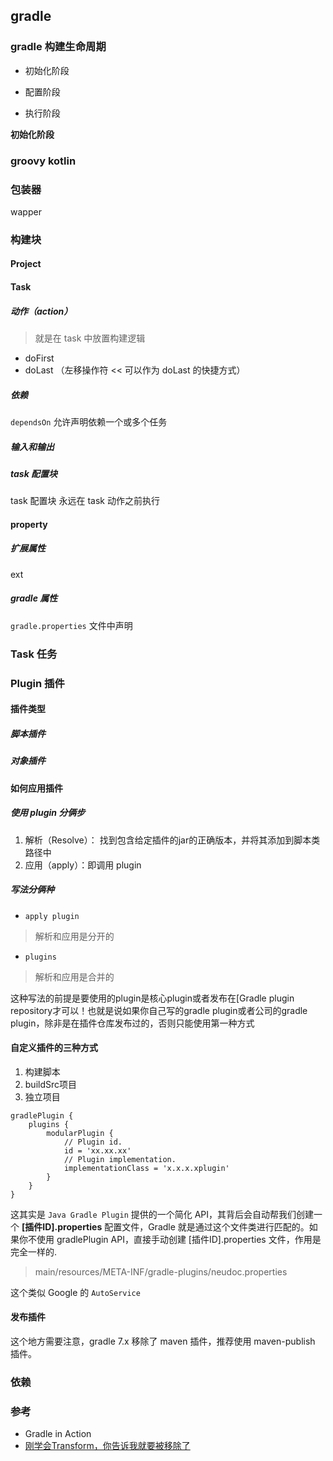 ## gradle 

### gradle 构建生命周期

* 初始化阶段

* 配置阶段

* 执行阶段

**初始化阶段**

### groovy kotlin

### 包装器

wapper

### 构建块

#### Project

#### Task

##### 动作（action）

> 就是在 task 中放置构建逻辑

* doFirst
* doLast （左移操作符 << 可以作为 doLast 的快捷方式）

##### 依赖

`dependsOn` 允许声明依赖一个或多个任务

##### 输入和输出

##### task 配置块

task 配置块 永远在 task 动作之前执行

#### property

##### 扩展属性

ext

##### gradle 属性

`gradle.properties` 文件中声明

### Task 任务

### Plugin 插件

#### 插件类型

##### 脚本插件

##### 对象插件

#### 如何应用插件

##### 使用 plugin 分俩步

1. 解析（Resolve）： 找到包含给定插件的jar的正确版本，并将其添加到脚本类路径中
2. 应用（apply）：即调用 plugin

##### 写法分俩种

* `apply plugin`

> 解析和应用是分开的

* `plugins`

> 解析和应用是合并的


这种写法的前提是要使用的plugin是核心plugin或者发布在[Gradle plugin repository才可以！也就是说如果你自己写的gradle plugin或者公司的gradle plugin，除非是在插件仓库发布过的，否则只能使用第一种方式


#### 自定义插件的三种方式

1. 构建脚本
2. buildSrc项目
3. 独立项目

```
gradlePlugin {
    plugins {
        modularPlugin {
            // Plugin id.
            id = 'xx.xx.xx'
            // Plugin implementation.
            implementationClass = 'x.x.x.xplugin'
        }
    }
}
```

这其实是 `Java Gradle Plugin` 提供的一个简化 API，其背后会自动帮我们创建一个 **[插件ID].properties** 配置文件，Gradle 就是通过这个文件类进行匹配的。如果你不使用 gradlePlugin API，直接手动创建 [插件ID].properties 文件，作用是完全一样的.

> main/resources/META-INF/gradle-plugins/neudoc.properties

这个类似 Google 的 `AutoService`

#### 发布插件

这个地方需要注意，gradle 7.x 移除了 maven 插件，推荐使用 maven-publish 插件。


### 依赖




### 参考

* Gradle in Action
* [刚学会Transform，你告诉我就要被移除了](https://juejin.cn/post/7114863832954044446)